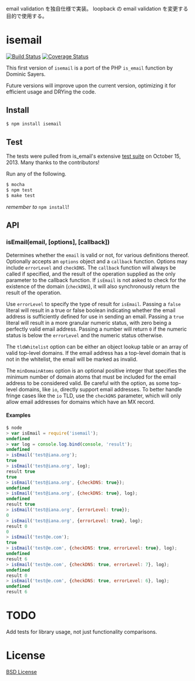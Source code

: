 
email validation を独自仕様で実装。
loopback の email validation を変更する目的で使用する。

isemail
=======

[![Build Status](https://travis-ci.org/hapijs/isemail.png)](https://travis-ci.org/hapijs/isemail)
[![Coverage Status](https://coveralls.io/repos/hapijs/isemail/badge.png?branch=master)](https://coveralls.io/r/hapijs/isemail?branch=master)

This first version of `isemail` is a port of the PHP `is_email` function by Dominic Sayers.

Future versions will improve upon the current version, optimizing it for efficient usage and DRYing the code.

Install
-------

```sh
$ npm install isemail
```

Test
----

The tests were pulled from is_email's extensive [test suite][tests] on October 15, 2013. Many thanks to the contributors!

Run any of the following.

```sh
$ mocha
$ npm test
$ make test
```

_remember to_ `npm install`!

API
---

### isEmail(email, [options], [callback])

Determines whether the `email` is valid or not, for various definitions thereof. Optionally accepts an `options` object and a `callback` function. Options may include `errorLevel` and `checkDNS`. The `callback` function will always be called if specified, and the result of the operation supplied as the only parameter to the callback function. If `isEmail` is not asked to check for the existence of the domain (`checkDNS`), it will also synchronously return the result of the operation.

Use `errorLevel` to specify the type of result for `isEmail`. Passing a `false` literal will result in a true or false boolean indicating whether the email address is sufficiently defined for use in sending an email. Passing a `true` literal will result in a more granular numeric status, with zero being a perfectly valid email address. Passing a number will return `0` if the numeric status is below the `errorLevel` and the numeric status otherwise.

The `tldWhitelist` option can be either an object lookup table or an array of valid top-level domains. If the email address has a top-level domain that is not in the whitelist, the email will be marked as invalid.

The `minDomainAtoms` option is an optional positive integer that specifies the minimum number of domain atoms that must be included for the email address to be considered valid. Be careful with the option, as some top-level domains, like `io`, directly support email addresses. To better handle fringe cases like the `io` TLD, use the `checkDNS` parameter, which will only allow email addresses for domains which have an MX record.

#### Examples

```js
$ node
> var isEmail = require('isemail');
undefined
> var log = console.log.bind(console, 'result');
undefined
> isEmail('test@iana.org');
true
> isEmail('test@iana.org', log);
result true
true
> isEmail('test@iana.org', {checkDNS: true});
undefined
> isEmail('test@iana.org', {checkDNS: true}, log);
undefined
result true
> isEmail('test@iana.org', {errorLevel: true});
0
> isEmail('test@iana.org', {errorLevel: true}, log);
result 0
0
> isEmail('test@e.com');
true
> isEmail('test@e.com', {checkDNS: true, errorLevel: true}, log);
undefined
result 6
> isEmail('test@e.com', {checkDNS: true, errorLevel: 7}, log);
undefined
result 0
> isEmail('test@e.com', {checkDNS: true, errorLevel: 6}, log);
undefined
result 6
```

TODO
====

Add tests for library usage, not just functionality comparisons.

License
=======

[BSD License](http://www.opensource.org/licenses/bsd-license.php)

[tests]: http://isemail.info/_system/is_email/test/?all‎ "is_email test suite"
